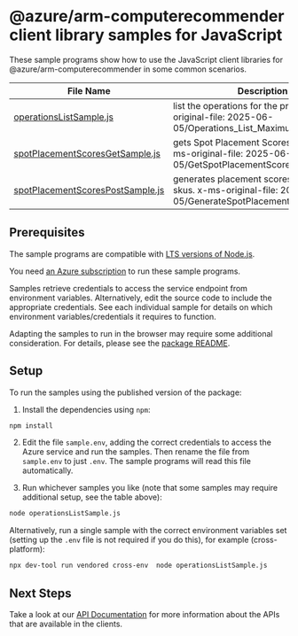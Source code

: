 # @azure/arm-computerecommender client library samples for JavaScript

These sample programs show how to use the JavaScript client libraries for @azure/arm-computerecommender in some common scenarios.

| **File Name**                                                     | **Description**                                                                                              |
| ----------------------------------------------------------------- | ------------------------------------------------------------------------------------------------------------ |
| [operationsListSample.js][operationslistsample]                   | list the operations for the provider x-ms-original-file: 2025-06-05/Operations_List_MaximumSet_Gen.json      |
| [spotPlacementScoresGetSample.js][spotplacementscoresgetsample]   | gets Spot Placement Scores metadata. x-ms-original-file: 2025-06-05/GetSpotPlacementScores.json              |
| [spotPlacementScoresPostSample.js][spotplacementscorespostsample] | generates placement scores for Spot VM skus. x-ms-original-file: 2025-06-05/GenerateSpotPlacementScores.json |

## Prerequisites

The sample programs are compatible with [LTS versions of Node.js](https://github.com/nodejs/release#release-schedule).

You need [an Azure subscription][freesub] to run these sample programs.

Samples retrieve credentials to access the service endpoint from environment variables. Alternatively, edit the source code to include the appropriate credentials. See each individual sample for details on which environment variables/credentials it requires to function.

Adapting the samples to run in the browser may require some additional consideration. For details, please see the [package README][package].

## Setup

To run the samples using the published version of the package:

1. Install the dependencies using `npm`:

```bash
npm install
```

2. Edit the file `sample.env`, adding the correct credentials to access the Azure service and run the samples. Then rename the file from `sample.env` to just `.env`. The sample programs will read this file automatically.

3. Run whichever samples you like (note that some samples may require additional setup, see the table above):

```bash
node operationsListSample.js
```

Alternatively, run a single sample with the correct environment variables set (setting up the `.env` file is not required if you do this), for example (cross-platform):

```bash
npx dev-tool run vendored cross-env  node operationsListSample.js
```

## Next Steps

Take a look at our [API Documentation][apiref] for more information about the APIs that are available in the clients.

[operationslistsample]: https://github.com/Azure/azure-sdk-for-js/blob/main/sdk/computerecommender/arm-computerecommender/samples/v1/javascript/operationsListSample.js
[spotplacementscoresgetsample]: https://github.com/Azure/azure-sdk-for-js/blob/main/sdk/computerecommender/arm-computerecommender/samples/v1/javascript/spotPlacementScoresGetSample.js
[spotplacementscorespostsample]: https://github.com/Azure/azure-sdk-for-js/blob/main/sdk/computerecommender/arm-computerecommender/samples/v1/javascript/spotPlacementScoresPostSample.js
[apiref]: https://learn.microsoft.com/javascript/api/@azure/arm-computerecommender?view=azure-node-preview
[freesub]: https://azure.microsoft.com/free/
[package]: https://github.com/Azure/azure-sdk-for-js/tree/main/sdk/computerecommender/arm-computerecommender/README.md
